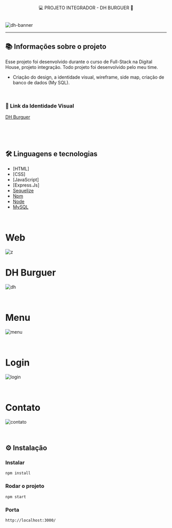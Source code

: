 <p align="center">
  💻 PROJETO INTEGRADOR - DH BURGUER 🍔 
  <br>
  <br>
 
  ![dh-banner](https://user-images.githubusercontent.com/73802190/142459562-fc475f34-b0e9-46ad-8fa4-54ebfdc35a92.png)

---


## 📚 Informações sobre o projeto

Esse projeto foi desenvolvido durante o curso de Full-Stack na Digital House, projeto integração. Todo projeto foi desenvolvido pelo meu time. 
  
 * Criação do design, a identidade visual, wireframe, side map, criação de banco de dados (My SQL).
  
 &nbsp;
  
  ### 🔗 Link da Identidade Visual

[DH Burguer](https://www.figma.com/file/2h7I4mXklFSR1iZcI3qBZ8/Identidade-Visual---Grupo-3?node-id=0%3A1)

&nbsp;
  

&nbsp;


## 🛠️ Linguagens e tecnologias

* [HTML]
* [CSS]
* [JavaScript]
* [Express.Js]
* [Sequelize](https://sequelize.org/)
* [Npm](https://www.npmjs.com/)
* [Node](https://nodejs.org/en/)
* [MySQL](https://www.mysql.com/)



&nbsp;

# Web
  
![z](https://user-images.githubusercontent.com/73802190/142467473-4a7e7985-a9cf-477c-acee-fa4f75a9bb60.gif)
  
# DH Burguer
  
![dh](https://user-images.githubusercontent.com/73802190/142466845-5ee64da0-ed19-46ff-a427-334ea000bfd3.gif)

&nbsp;

# Menu
  
![menu](https://user-images.githubusercontent.com/73802190/142464642-64d99a3c-4dec-4f2a-bc39-e399015c4711.gif)

&nbsp;
  
  # Login

  ![login](https://user-images.githubusercontent.com/73802190/142467978-0065b358-91d8-4f2d-b2df-a5c99d370fbb.gif)
  
&nbsp;
  
# Contato
  
![contato](https://user-images.githubusercontent.com/73802190/142465323-817ce537-9732-4a7c-9f32-195741b18229.gif)

&nbsp;



## ⚙️ Instalação

### Instalar

```
npm install
```

### Rodar o projeto

```
npm start
```

### Porta

```
http://localhost:3000/
```
